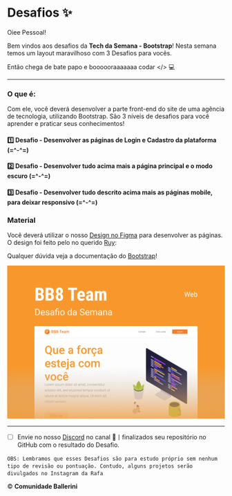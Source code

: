 # Desafios ✨

Oiee Pessoal!

Bem vindos aos desafios da **Tech da Semana - Bootstrap**! Nesta semana temos um layout maravilhoso com 3 Desafios para vocês.

Então chega de bate papo e boooooraaaaaaa codar </> 💻

---
### O que é:
Com ele, você deverá desenvolver a parte front-end do site de uma agência de tecnologia, utilizando Bootstrap. São 3 níveis de desafios para você aprender e praticar seus conhecimentos!

#### 1️⃣ Desafio - Desenvolver as páginas de Login e Cadastro da plataforma (=\^-\^=)
#### 2️⃣ Desafio - Desenvolver tudo acima mais a página principal e o modo escuro (=\^-\^=)
#### 3️⃣ Desafio - Desenvolver tudo descrito acima mais as páginas mobile, para deixar responsivo (=\^-\^=)

### Material
Você deverá utilizar o nosso [Design no Figma](https://www.figma.com/file/87P2bmC0xNGOaRWqvMFeR3/BB8-Team-UI-Copy/duplicate) para desenvolver as páginas. O design foi feito pelo no querido [Ruy](https://github.com/ruymon):

Qualquer dúvida veja a documentação do [Bootstrap](https://getbootstrap.com/)!

<p>
  <img src="./cover.png" alt="imagem mostrando a capa do site de tecnologia">
</p>

---

- [ ] Envie no nosso [Discord](https://discord.gg/pDbY76q8Qf) no canal 🥇丨finalizados  seu repositório no GitHub com o resultado do Desafio.

`OBS: Lembramos que esses Desafios são para estudo próprio sem nenhum tipo de revisão ou pontuação. Contudo, alguns projetos serão divulgados no Instagram da Rafa`

©️ **Comunidade Ballerini**